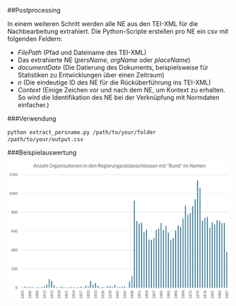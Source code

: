 ##Postprocessing

In einem weiteren Schritt werden alle NE aus den TEI-XML für die Nachbearbeitung extrahiert. Die Python-Scripte erstellen pro NE ein csv mit folgenden Feldern:

- *FilePath* (Pfad und Dateiname des TEI-XML)
- Das extrahierte NE (*persName*, *orgName* oder *placeName*)
- *documentDate* (Die Datierung des Dokuments, beispielsweise für Statistiken zu Entwicklungen über einen Zeitraum)
- *n* (Die eindeutige ID des NE für die Rücküberführung ins TEI-XML)
- *Context* (Einige Zeichen vor und nach dem NE, um Kontext zu erhalten. So wird die Identifikation des NE bei der Verknüpfung mit Normdaten einfacher.)

###Verwendung

```
python extract_persname.py /path/to/your/folder /path/to/your/output.csv
```

###Beispielauswertung

![Beispiel Organisation Bund](assets/example_orgName_Bund.png)


